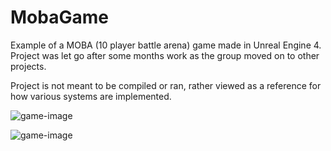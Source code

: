 # MobaGame


Example of a MOBA (10 player battle arena) game made in Unreal Engine 4. Project was let go after some months work as the group moved on to other projects.

Project is not meant to be compiled or ran, rather viewed as a reference for how various systems are implemented.

![game-image](https://cdn.discordapp.com/attachments/381955162387906572/826221531763703848/unknown.png)

![game-image](https://cdn.discordapp.com/attachments/381955162387906572/826222738770231327/unknown.png)
